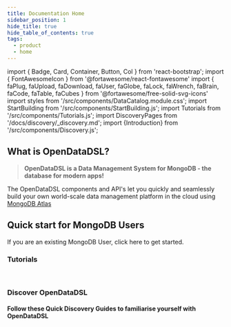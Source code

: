 ```yaml
---
title: Documentation Home
sidebar_position: 1
hide_title: true
hide_table_of_contents: true
tags:
  - product
  - home
---
```

import { Badge, Card, Container, Button, Col } from 'react-bootstrap';
import { FontAwesomeIcon } from '@fortawesome/react-fontawesome'
import { faPlug, faUpload, faDownload, faUser, faGlobe, faLock, faWrench, faBrain, faCode, faTable, faCubes } from '@fortawesome/free-solid-svg-icons'
import styles from '/src/components/DataCatalog.module.css';
import StartBuilding from '/src/components/StartBuilding.js';
import Tutorials from '/src/components/Tutorials.js';
import DiscoveryPages from '/docs/discovery/_discovery.md';
import {Introduction} from '/src/components/Discovery.js';

<Introduction text="Start your OpenDataDSL discovery here" />


## What is OpenDataDSL?

> **OpenDataDSL is a Data Management System for MongoDB - the database for modern apps!**

The OpenDataDSL components and API's let you quickly and seamlessly build your own world-scale data management platform in the cloud using [MongoDB Atlas](https://www.mongodb.com/atlas/database)


## Quick start for MongoDB Users
If you are an existing MongoDB User, click here to get started.

### Tutorials

<Tutorials />

<br/>

### Discover OpenDataDSL

#### Follow these Quick Discovery Guides to familiarise yourself with OpenDataDSL

<DiscoveryPages />


